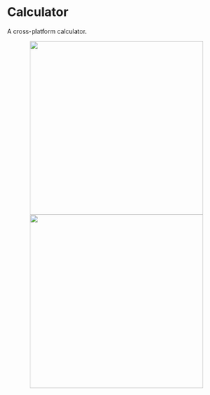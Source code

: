 # Calculator
A cross-platform calculator.


<p align="center">
  <img src = "https://drive.google.com/uc?export=view&id=1slF2e29AqNWYT4Rt--1UYrRHaa2jB3BS" width=400>
  <img src = "https://drive.google.com/uc?export=view&id=14aH97XrdmCsVifJ60UxHcG9Wcksl_366" width=400>
</p>
